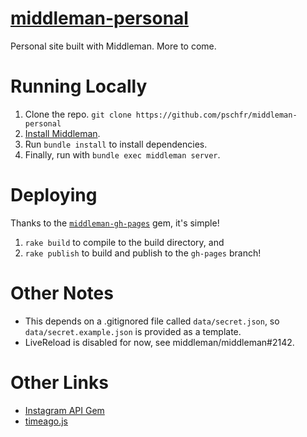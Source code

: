 # [middleman-personal](https://pschfr.github.io/middleman-personal/)
Personal site built with Middleman. More to come.

# Running Locally
1. Clone the repo. `git clone https://github.com/pschfr/middleman-personal`
2. [Install Middleman](https://middlemanapp.com/basics/install/).
3. Run `bundle install` to install dependencies.
4. Finally, run with `bundle exec middleman server`.

# Deploying
Thanks to the [`middleman-gh-pages`](https://github.com/edgecase/middleman-gh-pages) gem, it's simple!
1. `rake build` to compile to the build directory, and
2. `rake publish` to build and publish to the `gh-pages` branch!

# Other Notes
- This depends on a .gitignored file called `data/secret.json`, so `data/secret.example.json` is provided as a template.
- LiveReload is disabled for now, see middleman/middleman#2142.

# Other Links
- [Instagram API Gem](https://github.com/agilie/instagram_api_gem)
- [timeago.js](https://github.com/hustcc/timeago.js)
